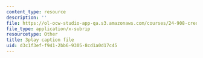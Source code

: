 ```yaml
---
content_type: resource
description: ''
file: https://ol-ocw-studio-app-qa.s3.amazonaws.com/courses/24-908-creole-language-and-caribbean-identities-spring-2017/d3c1f3eff9412bb693058cd1a0d17c45_8fAGSwTwzxI.srt
file_type: application/x-subrip
resourcetype: Other
title: 3play caption file
uid: d3c1f3ef-f941-2bb6-9305-8cd1a0d17c45
---
```

